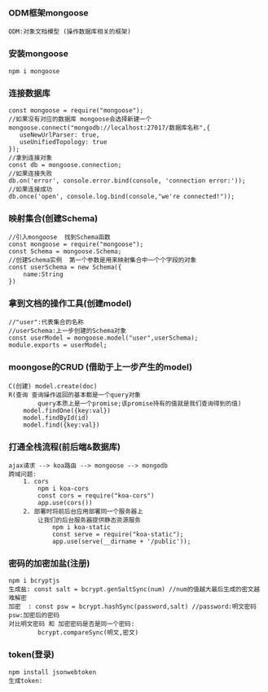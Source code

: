 ### ODM框架mongoose
    ODM:对象文档模型 (操作数据库相关的框架)

### 安装mongoose
    npm i mongoose

### 连接数据库
    const mongoose = require("mongoose");
    //如果没有对应的数据库 mongoose会选择新建一个
    mongoose.connect("mongodb://localhost:27017/数据库名称",{
       useNewUrlParser: true,
       useUnifiedTopology: true
    });
    //拿到连接对象
    const db = mongoose.connection;
    //如果连接失败
    db.on('error', console.error.bind(console, 'connection error:'));
    //如果连接成功
    db.once('open', console.log.bind(console,"we're connected!"));


### 映射集合(创建Schema)
    //引入mongoose  找到Schema函数
    const mongoose = require("mongoose");
    const Schema = mongoose.Schema;
    //创建Schema实例  第一个参数是用来映射集合中一个个字段的对象
    const userSchema = new Schema({
        name:String
    })

### 拿到文档的操作工具(创建model)
    //"user":代表集合的名称
    //userSchema:上一步创建的Schema对象
    const userModel = mongoose.model("user",userSchema);
    module.exports = userModel;

### moongose的CRUD (借助于上一步产生的model)
    C(创建) model.create(doc)
    R(查询 查询操作返回的基本都是一个query对象
            query本质上是一个promise;该promise持有的值就是我们查询得到的值)
        model.findOne({key:val})
        model.findById(id)
        model.find({key:val})


### 打通全栈流程(前后端&数据库)
    ajax请求 --> koa路由 --> mongoose --> mongodb
    跨域问题:
        1. cors
            npm i koa-cors
            const cors = require("koa-cors")
            app.use(cors())
        2. 部署时将前后台应用部署同一个服务器上
            让我们的后台服务器提供静态资源服务
                npm i koa-static
                const serve = require("koa-static");
                app.use(serve(__dirname + '/public'));

### 密码的加密加盐(注册)
    npm i bcryptjs
    生成盐: const salt = bcrypt.genSaltSync(num) //num的值越大最后生成的密文越难解密
    加密  : const psw = bcrypt.hashSync(password,salt) //password:明文密码 psw:加密后的密码
    对比明文密码 和 加密密码是否是同一个密码:
            bcrypt.compareSync(明文,密文)

### token(登录)
    npm install jsonwebtoken
    生成token:
